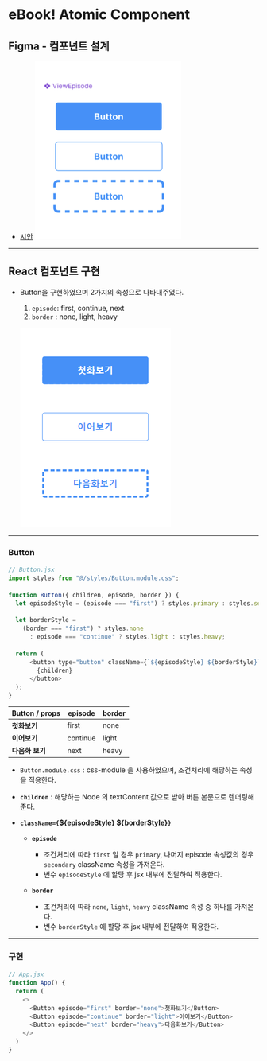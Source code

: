 # eBook! Atomic Component

## Figma - 컴포넌트 설계
- [시안](https://www.figma.com/file/fiBbFku3fuxjWmHUMx18tf/Untitled?type=design&node-id=0%3A1&mode=design&t=8pk75ZtcTRhE7ToO-1)
![figma 시안](/src/assets/figma.png)

---

## React 컴포넌트 구현
- Button을 구현하였으며 2가지의 속성으로 나타내주었다.
  1. `episode`: first, continue, next
  2. `border` : none, light, heavy
 
  ![Button Component](/src/assets/Button_component.png)

---

### Button

```js
// Button.jsx
import styles from "@/styles/Button.module.css";

function Button({ children, episode, border }) {
  let episodeStyle = (episode === "first") ? styles.primary : styles.secondary;

  let borderStyle =
    (border === "first") ? styles.none
      : episode === "continue" ? styles.light : styles.heavy;

  return (
      <button type="button" className={`${episodeStyle} ${borderStyle}`}>
        {children}
      </button>
  );
}
```

  | Button / props  | episode  | border |
  | --------------- | -------- | ------ |
  | **첫화보기**    | first    | none   |
  | **이어보기**    | continue | light  |
  | **다음화 보기** | next     | heavy  |

- `Button.module.css` : css-module 을 사용하였으며, 조건처리에 해당하는 속성을 적용한다.
  
- **`children`** : 해당하는 Node 의 textContent 값으로 받아 버튼 본문으로 렌더링해준다.

- **`className={`${episodeStyle} ${borderStyle}`}`**
  - **`episode`**
    - 조건처리에 따라 `first` 일 경우 `primary`, 나머지 episode 속성값의 경우 `secondary` className 속성을 가져온다.
    - 변수 `episodeStyle` 에 할당 후 jsx 내부에 전달하여 적용한다.
    
  - **`border`**
    - 조건처리에 따라 `none`, `light`, `heavy` className 속성 중 하나를 가져온다.
    - 변수 `borderStyle` 에 할당 후 jsx 내부에 전달하여 적용한다.

---

### 구현

```js
// App.jsx
function App() {
  return (
    <>
      <Button episode="first" border="none">첫화보기</Button>
      <Button episode="continue" border="light">이어보기</Button>
      <Button episode="next" border="heavy">다음화보기</Button>
    </>
  )
}
```
